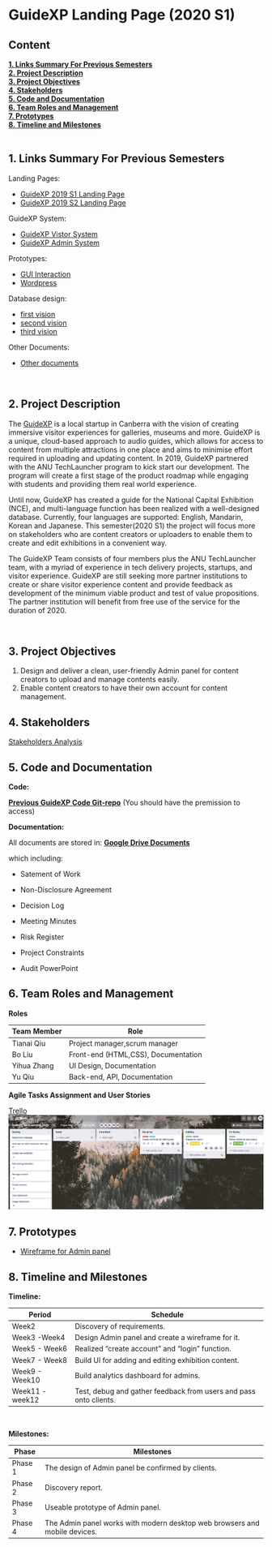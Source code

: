 <h1> GuideXP Landing Page (2020 S1) </h1>


<h2><a name = "content"> Content </a></h2>
<a href = "#Title1"><b> 1. Links Summary For Previous Semesters</b></a><br/>
<a href = "#Title2"><b> 2. Project Description </b></a><br/>
<a href = "#Title3"><b> 3. Project Objectives </b></a><br/>
<a href = "#Title3"><b> 4. Stakeholders </b></a><br/>
<a href = "#Title4"><b> 5. Code and Documentation </b></a><br/>
<a href = "#Title5"><b> 6. Team Roles and Management </b></a><br/>
<a href = "#Title7"><b> 7. Prototypes </b></a><br/>
<a href = "#Title7"><b> 8. Timeline and Milestones </b></a><br/>


<br />

<h2><a name = "Title1"> 1. Links Summary For Previous Semesters </a></h2>
Landing Pages:

* [GuideXP 2019 S1 Landing Page](https://github.com/DannyFirmin/GuideXP)
* [GuideXP 2019 S2 Landing Page](https://github.com/LiangHong95/GuideXP-S2)

GuideXP System:
* [GuideXP Vistor System](http://www.guidexp.me/)
* [GuideXP Admin System](http://admin.guidexp.me/)

Prototypes:
* [GUI Interaction](https://marvelapp.com/317d466/screen/33853357) <br />
* [Wordpress](http://www.guidexp.me/) <br />

Database design:
* [first vision](https://www.lucidchart.com/invitations/accept/39d53fbc-2016-4d15-a900-5f4fec0fa3a1) 
* [second vision](https://www.lucidchart.com/invitations/accept/417d04a8-97d1-422d-bb2d-6080383ad8e0)
* [third vision](https://www.lucidchart.com/invitations/accept/3d2586b6-eec2-4e6a-8d67-1ba96490d14f) 

Other Documents:
* [Other documents](https://drive.google.com/drive/folders/1vlHtUTdZJLL3UvgfdeNcpHwl79rGUgx4)

<br />
<h2><a name = "Title2"> 2. Project Description </a></h2>

The [GuideXP](https://guidexp.wordpress.com) is a local startup in Canberra with the vision of creating immersive visitor experiences for galleries, museums and more. GuideXP is a unique, cloud-based approach to audio guides, which allows for access to content from multiple attractions in one place and aims to minimise effort required in uploading and updating content.
In 2019, GuideXP partnered with the ANU TechLauncher program to kick start our development. The program will create a first stage of the product roadmap while engaging with students and providing them real world experience.

Until now, GuideXP has created a guide for the National Capital Exhibition (NCE),  and multi-language function has been realized with a well-designed database. Currently, four languages are supported: English, Mandarin, Korean and Japanese. This semester(2020 S1) the project will focus more on stakeholders who are content creators or uploaders to enable them to create and edit exhibitions in a convenient way.

The GuideXP Team consists of four members plus the ANU TechLauncher team, with a myriad of experience in tech delivery projects, startups, and visitor experience. GuideXP are still seeking more partner institutions to create or share visitor experience content and provide feedback as development of the minimum viable product and test of value propositions. The partner institution will benefit from free use of the service for the duration of 2020.

<br />
<h2><a name = "Title3"> 3. Project Objectives </a></h2>

1. Design and deliver a clean, user-friendly Admin panel for content creators to upload and manage contents easily.
2. Enable content creators to have their own account for content management. 


<h2><a name = "Title4"> 4. Stakeholders </a></h2>

[Stakeholders Analysis](https://docs.google.com/document/d/1hDFjIDjssqOJJuoqBi19sYtM-zO9WH9V/edit) <br />



<h2><a name = "Title5"> 5. Code and Documentation </a></h2>


**Code:**
  
[**Previous GuideXP Code Git-repo**](https://github.com/DannyFirmin/GuideXP-Codes) (You should have the premission to access)


**Documentation:**

All documents are stored in: [**Google Drive Documents**](https://drive.google.com/drive/folders/1QoNqJZiU1M6AorfAg9V4DFvdGGcFCpim)

which including:

- Satement of Work

- Non-Disclosure Agreement

- Decision Log

- Meeting Minutes

- Risk Register

- Project Constraints

- Audit PowerPoint

<h2><a name = "Title5"> 6. Team Roles and Management </a></h2>

**Roles**

| Team Member                      | Role                                     | 
|----------------------------------|------------------------------------------| 
| Tianai Qiu                       | Project manager,scrum manager            | 
| Bo Liu                           | Front-end (HTML,CSS), Documentation      | 
| Yihua Zhang                      | UI Design, Documentation                 |
| Yu Qiu                           | Back-end, API, Documentation             |              

**Agile Tasks Assignment and User Stories**

[Trello](https://trello.com/b/XKZ5eXEm/guidexp-techlauncher-2020) <br />
![Trello](https://github.com/TianaiQiu/GuideXP/blob/master/trello%202020Sem1.png)<br/>

<h2><a name = "Title7"> 7. Prototypes</a></h2>

* [Wireframe for Admin panel](https://share.proto.io/FN2QJE/)


<h2><a name = "Title7"> 8. Timeline and Milestones</a></h2>

**Timeline:**

|Period               |    Schedule                                                                                  | 
|---------------------|----------------------------------------------------------------------------------------------| 
|Week2                |Discovery of requirements.                                                                    |
|Week3 -Week4         |Design Admin panel and create a wireframe for it.                                             |
|Week5 - Week6        |Realized “create account” and “login” function.                                               |
|Week7 - Week8        |Build UI for adding and editing exhibition content.                                           |
|Week9 - Week10       |Build analytics dashboard for admins.                                                         |
|Week11 - week12      |Test, debug and gather feedback from users and pass onto clients.                             |

<br />

**Milestones:**

| Phase          |    Milestones                                                                               | 
|----------------|---------------------------------------------------------------------------------------------| 
| Phase 1        |The design of Admin panel be confirmed by clients.                                           |
| Phase 2        |Discovery report.                                                                            |
| Phase 3        |Useable prototype of Admin panel.                                                            |
| Phase 4        |The Admin panel works with modern desktop web browsers and mobile devices.                   |
                                                      

<br />


